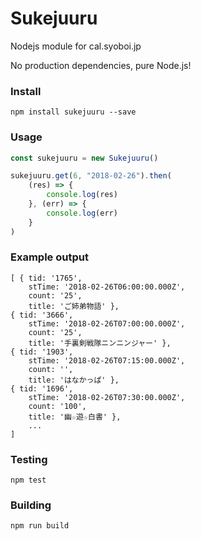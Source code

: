 # Sukejuuru
Nodejs module for cal.syoboi.jp

No production dependencies, pure Node.js!

### Install

    npm install sukejuuru --save


### Usage

```js
const sukejuuru = new Sukejuuru()

sukejuuru.get(6, "2018-02-26").then(
    (res) => {
        console.log(res)
    }, (err) => {
        console.log(err)
    }
)
```
### Example output

    [ { tid: '1765',
        stTime: '2018-02-26T06:00:00.000Z',
        count: '25',
        title: 'ご姉弟物語' },
    { tid: '3666',
        stTime: '2018-02-26T07:00:00.000Z',
        count: '25',
        title: '手裏剣戦隊ニンニンジャー' },
    { tid: '1903',
        stTime: '2018-02-26T07:15:00.000Z',
        count: '',
        title: 'はなかっぱ' },
    { tid: '1696',
        stTime: '2018-02-26T07:30:00.000Z',
        count: '100',
        title: '幽☆遊☆白書' },
        ...
    ]

### Testing

    npm test

### Building

    npm run build
